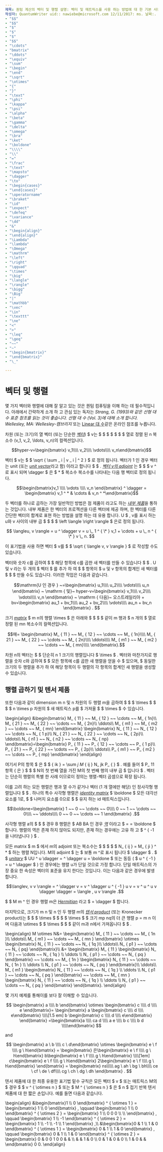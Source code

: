 ```yaml
---
제목: 퀀텀 계산의 벡터 및 행렬 설명: 벡터 및 매트릭스를 사용 하는 방법에 대 한 기본 사항을 알아봅니다.
작성자: QuantumWriter uid:: nawiebe@microsoft.com 12/11/2017: ms. 날짜:. 토픽: 문서 번호:
- "$$"
- "$$"
- "$"
- "$"
- "$"
- "$$"
- "\cdots"
- "bmatrix"
- "\ddots"
- "\equiv"
- "\sum"
- "\begin"
- "\end"
- "\sqrt"
- "\otimes"
- "{"
- "}"
- "\text"
- "\phi"
- "\kappa"
- "\psi"
- "\alpha"
- "\beta"
- "\gamma"
- "\delta"
- "\omega"
- "\bra"
- "\ket"
- "\boldone"
- "\\\\"
- "\\"
- "="
- "\frac"
- "\text"
- "\mapsto"
- "\dagger"
- "\to"
- "\begin{cases}"
- "\end{cases}"
- "\operatorname"
- "\braket"
- "\id"
- "\expect"
- "\defeq"
- "\variance"
- "\dd"
- "&"
- "\begin{align}"
- "\end{align}"
- "\Lambda"
- "\lambda"
- "\Omega"
- "\mathrm"
- "\left"
- "\right"
- "\qquad"
- "\times"
- "\big"
- "\langle"
- "\rangle"
- "\bigg"
- "\Big"
- "|"
- "\mathbb"
- "\vec"
- "\in"
- "\texttt"
- "\ne"
- "<"
- ">"
- "\leq"
- "\geq"
- "~~"
- "~"
- "\begin{bmatrix}"
- "\end{bmatrix}"
- "\_"

---
```


# <a name="vectors-and-matrices"></a>벡터 및 행렬

몇 가지 벡터와 행렬에 대해 잘 알고 있는 것은 퀀텀 컴퓨팅을 이해 하는 데 필수적입니다. 아래에서 간략하게 소개 하 고 관심 있는 독자는 *Strang, G. (1993)와 같은 선형 대 수 표준 참조를 읽는 것이 좋습니다. 선형 대 수 (Vol. 3)에 대해 소개 합니다. Wellesley, MA: Wellesley-캠브리지* 또는 [Linear 대 수](http://joshua.smcvt.edu/linearalgebra/)같은 온라인 참조를 누릅니다.

차원 (또는 크기)의 열 벡터 (또는 단순한 [*벡터*](https://en.wikipedia.org/wiki/Vector_(mathematics_and_physics))) $ v는 $ $ $ $ $ $ $ 열로 정렬 된 n 복소수 (v_1, v_2, \ldots, v_n)의 컬렉션입니다.

$$hyper-v=\begin{bmatrix}
v_1\\\\
v_2\\\\
\vdots\\\\
v_n\end{bmatrix}$$

벡터 $ v는 $ $ \sqrt { \sum \_ i | v \_ i | ^ 2 } $ 로 정의 됩니다. 벡터가 1 인 경우 벡터는 unit (또는 [*unit vector*](https://en.wikipedia.org/wiki/Unit_vector)라고 함) 이라고 합니다 $ $ . [*벡터 v의 adjoint*](https://en.wikipedia.org/wiki/Adjoint_matrix) 는 $ $ $ v ^로 표시 되며 \dagger $ 은 $ \* $ 복소수 복소수를 나타내는 다음 행 벡터로 정의 됩니다.

$$\begin{bmatrix}v_1 \\\\ \vdots \\\\ v_n \end{bmatrix} ^ \dagger = \begin{bmatrix} v_1 ^ * & \cdots & v_n ^ *\end{bmatrix}$$

두 벡터를 하나로 곱하는 가장 일반적인 방법은 점 제품이 라고도 하는 [*내부 제품*](https://en.wikipedia.org/wiki/Inner_product_space)을 통하는 것입니다.  내부 제품은 한 벡터의 프로젝션을 다른 벡터에 제공 하며, 한 벡터를 다른 간단한 벡터의 합계로 표현 하는 방법을 설명 하는 데 유용 합니다.  U $ , v를 표시 하는 u와 v 사이의 내부 곱 $ $ $ $ \left \langle \right \rangle $ 은로 정의 됩니다.

$$
\langleu, v \rangle = u ^ \dagger v = u \_ 1 ^ { \* } v_1 + \cdots + u \_ n ^ { \* } v \_ n.
$$

이 표기법을 사용 하면 벡터 $ v를 $ $ \sqrt { \langle v, v \rangle } $ 로 작성할 수도 있습니다.

벡터와 숫자 c를 곱하여 $ $ 해당 항목에 c를 곱한 새 벡터를 만들 수 있습니다 $ $ . U 및 v 라는 두 개의 $ 벡터 $ 를 추가 하 여 $ $ 항목이 $ u 및 v 항목의 합계인 새 벡터를 $ $ $ 만들 수도 있습니다. 이러한 작업은 다음과 같습니다.

$$\mathrm{U 인 경우 } ~=\begin{bmatrix}
u_1\\\\
u_2\\\\
\vdots\\\\
u_n \end{bmatrix} ~ \mathrm { 및}~
hyper-v=\begin{bmatrix}
    v_1\\\\
    v_2\\\\
    \vdots\\\\
    v_n \end{bmatrix} ~ \mathrm { 다음}~
오스트레일리아 + bv=\begin{bmatrix}
au_1 + bv_1\\\\
au_2 + bv_2\\\\
\vdots\\\\
au_n + bv_n \end{bmatrix} .
$$

크기 [*matrix*](https://en.wikipedia.org/wiki/Matrix_(mathematics)) $ m n의 행렬 \times $ 은 아래와 $ $ $ $ 같이 m 행과 $ n 개의 $ 열로 정렬 된 mn 복소수의 컬렉션입니다.

$$매= 
\begin{bmatrix}
M_ { 11 } ~~ M_ { 12 } ~~ \cdots ~~ M_ { 1n}\\\\
M_ { 21 } ~~ M_ { 22 } ~~ \cdots ~~ M_ { 2n}\\\\
\ddots\\\\
M_ { m1 } ~~ M_ { m2 } ~~ \cdots ~~ M_ { mn}\\\\
\end{bmatrix}.$$

차원 n의 벡터는 $ $ 단순히 n 1 크기의 행렬입니다 $ \times $ . 벡터와 마찬가지로 행렬을 숫자 c와 곱하여 $ $ 모든 항목에 c를 곱한 새 행렬을 얻을 수 $ 있으며, $ 동일한 크기의 두 행렬을 추가 하 여 해당 항목이 두 행렬의 각 항목의 합계인 새 행렬을 생성할 수 있습니다. 

## <a name="matrix-multiplication-and-tensor-products"></a>행렬 곱하기 및 텐서 제품

또한 다음과 같이 dimension m n 및 n 차원의 두 행렬 m을 곱하여 $ $ $ \times $ $ $ $ n \times p 차원의 $ 새 매트릭스 p를 $ 가져올 $ $ \times $ 수 있습니다.

\begin{align}
&\begin{bmatrix}
    M_ { 11 } ~~ M_ { 12 } ~~ \cdots ~~ M_ { 1n}\\\\
    M_ { 21 } ~~ M_ { 22 } ~~ \cdots ~~ M_ { 2n}\\\\
    \ddots\\\\
    M_ { m1 } ~~ M_ { m2 } ~~ \cdots ~~ M_ { mn}
\end{bmatrix}
\begin{bmatrix}
N_ { 11 } ~~ N_ { 12 } ~~ \cdots ~~ N_ { 1 p}\\\\
N_ { 21 } ~~ N_ { 22 } ~~ \cdots ~~ N_ { 2p}\\\\
\ddots\\\\
N_ { n1 } ~~ N_ { n2 } ~~ \cdots ~~ N_ { np}
\end{bmatrix}=\begin{bmatrix}
P_ { 11 } ~~ P_ { 12 } ~~ \cdots ~~ P_ { 1 p}\\\\
P_ { 21 } ~~ P_ { 22 } ~~ \cdots ~~ P_ { 2p}\\\\
\ddots\\\\
P_ { m1 } ~~ P_ { m2 } ~~ \cdots ~~ P_ { mp}
\end{bmatrix}
\end{align}

여기서 P의 항목 $ 은 $ $ { ik } = \sum _j M_ { ij } N_ jk P_ { } $ . 예를 들어 $ P_ 11 항목 { 은 } $ $ $ N의 첫 번째 열을 가진 M의 첫 번째 행의 내부 곱 $ 입니다 $ . 벡터는 단순히 행렬의 특별 한 사례 이므로이 정의는 행렬-벡터 곱셈으로 확장 됩니다. 

이를 고려 하는 모든 행렬은 행과 열 수가 같거나 벡터 (1 개 열에만 해당) 인 정사각형 행렬입니다 $ $ . 하나의 특수 사각형 행렬은 [*identity matrix*](https://en.wikipedia.org/wiki/Identity_matrix) $ \boldone $ 모든 대각선 요소를 1로, $ $ 나머지 요소를 0으로 $ $ 유지 하는 id 매트릭스입니다.

$$\boldone=\begin{bmatrix}
1 ~~ 0 ~~ \cdots ~~ 0\\\\
0 ~~ 1 ~~ \cdots ~~ 0\\\\
~~ \ddots\\\\
0 ~~ 0 ~~ \cdots ~~ 1 \end{bmatrix} .$$

사각형 행렬 a의 $ $ $ 경우 B 행렬은 $ AB BA 인 경우 [*역*](https://en.wikipedia.org/wiki/Invertible_matrix) 이라고 $ = = \boldone $ 합니다. 행렬의 역은 존재 하지 않아도 되지만, 존재 하는 경우에는 고유 하 고 $ ^ { -1을 나타냅니다 } $ . 

모든 matrix $ m $ 에서 m의 adjoint 또는 복소수는 $ $ $ $ $ N_ { ij } = M_ { ji } ^ \* $ 하는 행렬 N입니다. M의 adjoint $ 는 $ 보통 m ^로 표시 됩니다 $ \dagger $ . $ $ [*unitary*](https://en.wikipedia.org/wiki/Unitary_matrix) $ UU ^ u \dagger = ^ \dagger u = \boldone $ 또는 동등 ( $ u ^ { -1 } = u ^ \dagger $ ) 인 경우에는 행렬 u가 단일 것으로 가정 합니다.  단일 매트릭스의 가장 중요 한 속성은 벡터의 표준을 유지 한다는 것입니다.  이는 다음과 같은 경우에 발생 합니다. 

$$\langlev, v v \rangle = ^ \dagger v = v ^ \dagger u ^ { -1 } u v = v ^ u ^ u v \dagger \dagger = \langle , u v \rangle .$$  

$ $ M m ^ 인 경우 행렬 m은 [*Hermitian*](https://en.wikipedia.org/wiki/Hermitian_matrix) 라고 $ = \dagger $ 합니다.

마지막으로, 크기가 m n 및 n 인 두 행렬 m의 [*텐서 product*](https://en.wikipedia.org/wiki/Tensor_product) (또는 Kronecker product)는 $ $ $ \times $ $ $ $ \times $ $ 크기 mp nq의 더 큰 행렬 p = m n 이며 다음과 \otimes $ $ \times $ $ $ 같이 m과 n에서 가져옵니다 $ $ .

\begin{align}
    M \otimes N&=
    \begin{bmatrix}
        M_ { 11 } ~~ \cdots ~~ M_ { 1n }\\\\
        \ddots\\\\
        M_ { m1 } ~~ \cdots ~~ M_ { mn  }
    \end{bmatrix}
    \otimes
    \begin{bmatrix}
        N_ { 11 } ~~ \cdots ~~ N_ { 1q  }\\\\
        \ddots\\\\
        N_ { p1 } ~~ \cdots ~~ N_ { pq}
    \end{bmatrix}\\\\
    &=
    \begin{bmatrix}
        M_ { 11 } \begin{bmatrix} N_ { 11 } ~~ \cdots ~~ N_ { 1q } \\\\ \ddots \\\\ N_ { p1 } ~~ \cdots ~~ N_ { pq } \end{bmatrix} ~~ \cdots  ~~ 
        M_ { 1n } \begin{bmatrix} N_ { 11 } ~~ \cdots ~~ N_ { 1n } \\\\ \ddots \\\\ N_ { p1 } ~~ \cdots ~~ N_ { pq }  \end{bmatrix}\\\\
        \ddots\\\\
        M_ { m1 } \begin{bmatrix} N_ { 11 } ~~ \cdots ~~ N_ { 1q } \\\\ \ddots \\\\ N_ { p1 } ~~ \cdots ~~ N_ { pq } \end{bmatrix} ~~ \cdots  ~~ 
        M_ { mn } \begin{bmatrix} N_ { 11 } ~~ \cdots ~~ N_ { 1q } \\\\ \ddots \\\\ N_ { p1 } ~~ \cdots ~~ N_ { pq }  \end{bmatrix}
    \end{bmatrix}.
\end{align}

몇 가지 예제를 통해이를 보다 잘 이해할 수 있습니다.

$$
    \begin{bmatrix}
        a \\\\ b \end{bmatrix} \otimes \begin{bmatrix} c \\\\ d \\\\ e \end{bmatrix}=
    \begin{bmatrix}
        a \begin{bmatrix} c \\\\ d \\\\ e\end{bmatrix}
        \\\\[1.5 em] b \begin{bmatrix} c \\\\ d \\\\ e\end{bmatrix}
    \end{bmatrix}
    =\begin{bmatrix}a \\\\ ca d \\\\ a e \\\\ b c \\\\ b d \\\\\end{bmatrix}
$$

and

$$
    \begin{bmatrix}
        a \ b \\\\ c \ d\end{bmatrix}
    \otimes 
    \begin{bmatrix}
        e \ f \\\\ g \ h\end{bmatrix}
     =
    \begin{bmatrix}
    은\begin{bmatrix}
    e \ f \\\\ g \ h\end{bmatrix}
    b\begin{bmatrix}
    e \ f \\\\ g \ h\end{bmatrix}
    \\\\[1em] c\begin{bmatrix}
    e \ f \\\\ g \ h\end{bmatrix}
    2\begin{bmatrix}
    e \ f \\\\ g \ h\end{bmatrix}
    \end{bmatrix}
    =
    \begin{bmatrix}
    ns\\\\\
    ag \ ah \ bg \ bh\\\\
    ce \ cf \ de \ df\\\\
    cg \ ch \ dg \ dh \end{bmatrix} .
$$

텐서 제품에 대 한 최종 유용한 표기법 밑수 규칙은 모든 벡터 $ v $ 또는 매트릭스 M의 $ 경우 $ $ v ^ { \otimes n } $ 또는 $ M ^ { \otimes n } $ 은 $ n $ 접기 반복 텐서 제품에 대 한 짧은 손입니다.  예를 들면 다음과 같습니다.

\begin{align}
&\begin{bmatrix}1 \\\\ 0 \end{bmatrix} ^ { \otimes 1 } = \begin{bmatrix} 1 \\\\ 0 \end{bmatrix} , \qquad \begin{bmatrix} 1 \\\\ 0 \end{bmatrix} ^ { \otimes 2 } = \begin{bmatrix} 1 \\\\ 0 0 0 \\\\ \\\\ \end{bmatrix} , \qquad \begin{bmatrix} 1 \\\\ -1 \end{bmatrix} ^ { \otimes 2 } = \begin{bmatrix} 1 \\\\ -1 \\\\ -1 \\\\ 1 \end{bmatrix} ,\\\\
  &\begin{bmatrix}0 & 1 \\\\ 1 & 0 \end{bmatrix} ^ { \otimes 1 } = \begin{bmatrix} 0 & 1 \\\\ 1 & 0 \end{bmatrix} , \qquad \begin{bmatrix} 0 & 1 \\\\ 1 & 0 \end{bmatrix} ^ { \otimes 2 } = \begin{bmatrix} 0 & 0 0 1 0 0 & & \\\\ & & 1 & 0 \\\\ 0 & 1 & 0 & 0 \\\\ 1 & 0 & & \end{bmatrix} 0 0.
\end{align}
